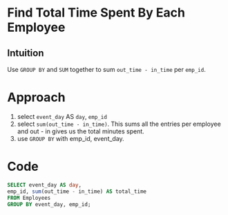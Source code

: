 # Find Total Time Spent By Each Employee

## Intuition
Use `GROUP BY` and `SUM` together to sum `out_time - in_time` per `emp_id`.

# Approach
1. select `event_day` AS `day`, `emp_id`
2. select `sum(out_time - in_time)`. This sums all the entries per employee and out - in gives us the total minutes spent.
3. use `GROUP BY` with emp_id, event_day.

# Code
```sql
SELECT event_day AS day,
emp_id, sum(out_time - in_time) AS total_time
FROM Employees
GROUP BY event_day, emp_id; 
```